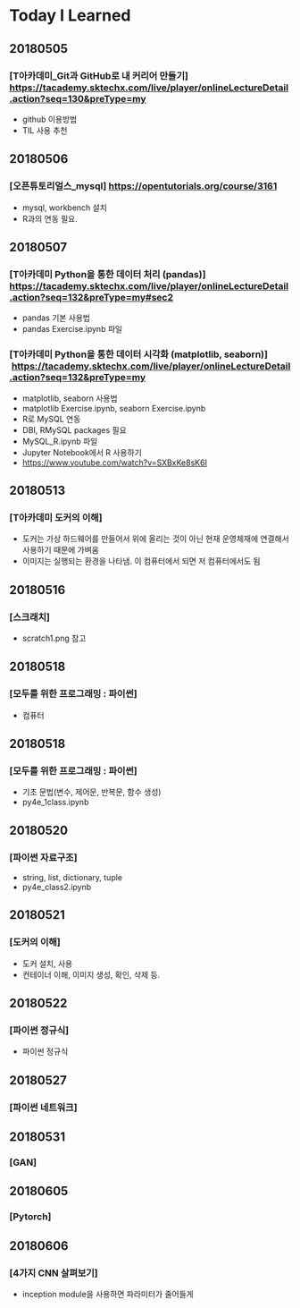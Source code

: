 # Today I Learned

## 20180505
### [T아카데미_Git과 GitHub로 내 커리어 만들기]  https://tacademy.sktechx.com/live/player/onlineLectureDetail.action?seq=130&preType=my
- github 이용방법
- TIL 사용 추천

## 20180506
### [오픈튜토리얼스_mysql]  https://opentutorials.org/course/3161
- mysql, workbench 설치
- R과의 연동 필요.

## 20180507
### [T아카데미 Python을 통한 데이터 처리 (pandas)]  https://tacademy.sktechx.com/live/player/onlineLectureDetail.action?seq=132&preType=my#sec2
- pandas 기본 사용법
- pandas Exercise.ipynb 파일 

### [T아카데미 Python을 통한 데이터 시각화 (matplotlib, seaborn)]  https://tacademy.sktechx.com/live/player/onlineLectureDetail.action?seq=132&preType=my
- matplotlib, seaborn 사용법
- matplotlib Exercise.ipynb, seaborn Exercise.ipynb 
- R로 MySQL 연동
- DBI, RMySQL packages 필요
- MySQL_R.ipynb 파일
- Jupyter Notebook에서 R 사용하기
- https://www.youtube.com/watch?v=SXBxKe8sK6I

## 20180513
### [T아카데미 도커의 이해]
- 도커는 가상 하드웨어를 만들어서 위에 올리는 것이 아닌 현재 운영체재에 연결해서 사용하기 때문에 가벼움
- 이미지는 실행되는 환경을 나타냄. 이 컴퓨터에서 되면 저 컴퓨터에서도 됨

## 20180516
### [스크래치]
- scratch1.png 참고

## 20180518
### [모두를 위한 프로그래밍 : 파이썬]
- 컴퓨터 

## 20180518
### [모두를 위한 프로그래밍 : 파이썬]
- 기초 문법(변수, 제어문, 반복문, 함수 생성)
- py4e_1class.ipynb 

## 20180520
### [파이썬 자료구조]
- string, list, dictionary, tuple
- py4e_class2.ipynb 

## 20180521
### [도커의 이해]
- 도커 설치, 사용
- 컨테이너 이해, 이미지 생성, 확인, 삭제 등.

## 20180522
### [파이썬 정규식]
- 파이썬 정규식

## 20180527
### [파이썬 네트워크]

## 20180531
### [GAN]


## 20180605
### [Pytorch]

## 20180606
### [4가지 CNN 살펴보기]
- inception module을 사용하면 파라미터가 줄어들게 
